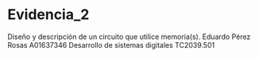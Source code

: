 # Evidencia_2
Diseño y descripción de un circuito que utilice memoria(s).
Eduardo Pérez Rosas A01637346
Desarrollo de sistemas digitales
TC2039.501
